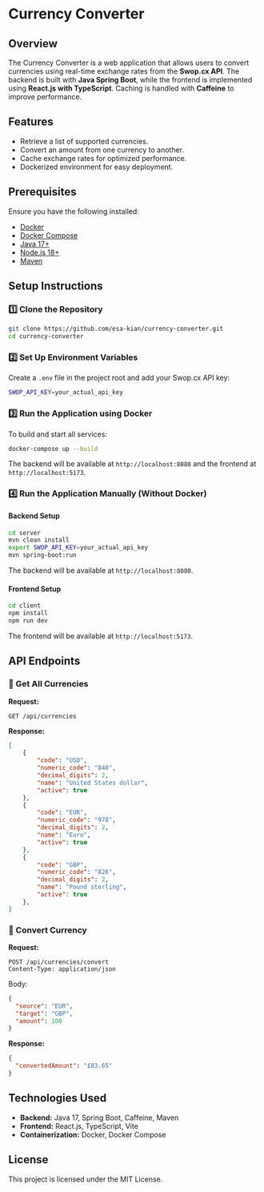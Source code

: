# Currency Converter

## Overview
The Currency Converter is a web application that allows users to convert currencies using real-time exchange rates from the **Swop.cx API**. The backend is built with **Java Spring Boot**, while the frontend is implemented using **React.js with TypeScript**. Caching is handled with **Caffeine** to improve performance.

## Features
- Retrieve a list of supported currencies.
- Convert an amount from one currency to another.
- Cache exchange rates for optimized performance.
- Dockerized environment for easy deployment.

## Prerequisites
Ensure you have the following installed:
- [Docker](https://www.docker.com/get-started)
- [Docker Compose](https://docs.docker.com/compose/install/)
- [Java 17+](https://adoptium.net/)
- [Node.js 18+](https://nodejs.org/en)
- [Maven](https://maven.apache.org/download.cgi)

## Setup Instructions

### 1️⃣ Clone the Repository
```sh
git clone https://github.com/esa-kian/currency-converter.git
cd currency-converter
```

### 2️⃣ Set Up Environment Variables
Create a `.env` file in the project root and add your Swop.cx API key:
```sh
SWOP_API_KEY=your_actual_api_key
```

### 3️⃣ Run the Application using Docker
To build and start all services:
```sh
docker-compose up --build
```
The backend will be available at `http://localhost:8080` and the frontend at `http://localhost:5173`.

### 4️⃣ Run the Application Manually (Without Docker)

#### **Backend Setup**
```sh
cd server
mvn clean install
export SWOP_API_KEY=your_actual_api_key
mvn spring-boot:run
```
The backend will be available at `http://localhost:8080`.

#### **Frontend Setup**
```sh
cd client
npm install
npm run dev
```
The frontend will be available at `http://localhost:5173`.

## API Endpoints

### 🔹 Get All Currencies
**Request:**
```http
GET /api/currencies
```
**Response:**
```json
[
    {
        "code": "USD",
        "numeric_code": "840",
        "decimal_digits": 2,
        "name": "United States dollar",
        "active": true
    },
    {
        "code": "EUR",
        "numeric_code": "978",
        "decimal_digits": 2,
        "name": "Euro",
        "active": true
    },
    {
        "code": "GBP",
        "numeric_code": "826",
        "decimal_digits": 2,
        "name": "Pound sterling",
        "active": true
    },
]
```

### 🔹 Convert Currency
**Request:**
```http
POST /api/currencies/convert
Content-Type: application/json
```
Body:
```json
{
  "source": "EUR",
  "target": "GBP",
  "amount": 100
}
```
**Response:**
```json
{
  "convertedAmount": "£83.65"
}
```


## Technologies Used
- **Backend:** Java 17, Spring Boot, Caffeine, Maven
- **Frontend:** React.js, TypeScript, Vite
- **Containerization:** Docker, Docker Compose

## License
This project is licensed under the MIT License.

